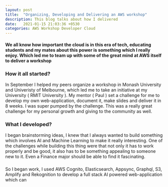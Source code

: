 ```yaml
---
layout: post
title:  "Organizing, Developing and Delivering an AWS workshop"
description: This blog talks about how I delivered 
date:   2021-01-15 21:03:36 +0530
categories: AWS Workshop Developer Cloud
---
```

#### We all know how important the cloud is in this era of tech, educating students and my mates about this power is something which I really enjoy. Which led me to team up with some of the great mind at AWS itself to deliver a workshop

### How it all started?
In September I helped my peers organize a workshop in Monash University and Univeristy of Melbourne, which led me to take an initiative at my University ( RMIT University ). My mentor ( Paul ) set a challenge for me to develop my own web-application, document it, make slides and deliver it in 8 weeks. I was super pumped by the challenge. This was a really great challenge for my personal growth and giving to the community as well.

### What I developed?
I began brainstorming ideas, I knew that I always wanted to build something which involves AI and Machine Learning to make it really interesting. 
One of the challenges while building this thing were that not only it has to work properly and be good, it also has to be something appealing to someone new to it. Even a Finance major should be able to find it fascinating.
###
So I began work, 
I used AWS Cognito, Elasticsearch, Appsync, Graphql, S3, Amplify and Rekognition to develop a full stack AI powered web-application which can 
